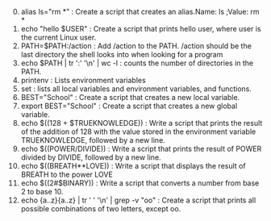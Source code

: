 0. alias ls="rm *" : Create a script that creates an alias.Name: ls ;Value: rm *
1. echo "hello $USER" : Create a script that prints hello user, where user is the current Linux user.
2. PATH=$PATH:/action : Add /action to the PATH. /action should be the last directory the shell looks into when looking for a program
3. echo $PATH | tr ':' '\n' | wc -l : counts the number of directories in the PATH.
4. printenv :  Lists environment variables
5. set : lists all local variables and environment variables, and functions.
6. BEST="School" : Create a script that creates a new local variable.
7. export BEST="School" : Create a script that creates a new global variable.
8. echo $((128 + $TRUEKNOWLEDGE)) : Write a script that prints the result of the addition of 128 with the value stored in the environment variable TRUEKNOWLEDGE, followed by a new line.
9. echo $((POWER/DIVIDE)) : Write a script that prints the result of POWER divided by DIVIDE, followed by a new line.
10. echo $((BREATH**LOVE)) : Write a script that displays the result of BREATH to the power LOVE
11. echo $((2#$BINARY)) : Write a script that converts a number from base 2 to base 10.
12. echo {a..z}{a..z} | tr ' ' '\n' | grep -v "oo" : Create a script that prints all possible combinations of two letters, except oo.
